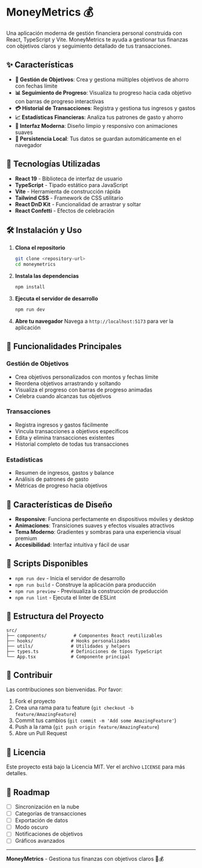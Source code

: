# MoneyMetrics 💰

Una aplicación moderna de gestión financiera personal construida con React, TypeScript y Vite. MoneyMetrics te ayuda a gestionar tus finanzas con objetivos claros y seguimiento detallado de tus transacciones.

## ✨ Características

- **🎯 Gestión de Objetivos**: Crea y gestiona múltiples objetivos de ahorro con fechas límite
- **📊 Seguimiento de Progreso**: Visualiza tu progreso hacia cada objetivo con barras de progreso interactivas
- **💳 Historial de Transacciones**: Registra y gestiona tus ingresos y gastos
- **📈 Estadísticas Financieras**: Analiza tus patrones de gasto y ahorro
- **🎨 Interfaz Moderna**: Diseño limpio y responsivo con animaciones suaves
- **💾 Persistencia Local**: Tus datos se guardan automáticamente en el navegador

## 🚀 Tecnologías Utilizadas

- **React 19** - Biblioteca de interfaz de usuario
- **TypeScript** - Tipado estático para JavaScript
- **Vite** - Herramienta de construcción rápida
- **Tailwind CSS** - Framework de CSS utilitario
- **React DnD Kit** - Funcionalidad de arrastrar y soltar
- **React Confetti** - Efectos de celebración

## 🛠️ Instalación y Uso

1. **Clona el repositorio**
   ```bash
   git clone <repository-url>
   cd moneymetrics
   ```

2. **Instala las dependencias**
   ```bash
   npm install
   ```

3. **Ejecuta el servidor de desarrollo**
   ```bash
   npm run dev
   ```

4. **Abre tu navegador**
   Navega a `http://localhost:5173` para ver la aplicación

## 📱 Funcionalidades Principales

### Gestión de Objetivos
- Crea objetivos personalizados con montos y fechas límite
- Reordena objetivos arrastrando y soltando
- Visualiza el progreso con barras de progreso animadas
- Celebra cuando alcanzas tus objetivos

### Transacciones
- Registra ingresos y gastos fácilmente
- Vincula transacciones a objetivos específicos
- Edita y elimina transacciones existentes
- Historial completo de todas tus transacciones

### Estadísticas
- Resumen de ingresos, gastos y balance
- Análisis de patrones de gasto
- Métricas de progreso hacia objetivos

## 🎨 Características de Diseño

- **Responsive**: Funciona perfectamente en dispositivos móviles y desktop
- **Animaciones**: Transiciones suaves y efectos visuales atractivos
- **Tema Moderno**: Gradientes y sombras para una experiencia visual premium
- **Accesibilidad**: Interfaz intuitiva y fácil de usar

## 🔧 Scripts Disponibles

- `npm run dev` - Inicia el servidor de desarrollo
- `npm run build` - Construye la aplicación para producción
- `npm run preview` - Previsualiza la construcción de producción
- `npm run lint` - Ejecuta el linter de ESLint

## 📄 Estructura del Proyecto

```
src/
├── components/          # Componentes React reutilizables
├── hooks/              # Hooks personalizados
├── utils/              # Utilidades y helpers
├── types.ts            # Definiciones de tipos TypeScript
└── App.tsx             # Componente principal
```

## 🤝 Contribuir

Las contribuciones son bienvenidas. Por favor:

1. Fork el proyecto
2. Crea una rama para tu feature (`git checkout -b feature/AmazingFeature`)
3. Commit tus cambios (`git commit -m 'Add some AmazingFeature'`)
4. Push a la rama (`git push origin feature/AmazingFeature`)
5. Abre un Pull Request

## 📝 Licencia

Este proyecto está bajo la Licencia MIT. Ver el archivo `LICENSE` para más detalles.

## 🎯 Roadmap

- [ ] Sincronización en la nube
- [ ] Categorías de transacciones
- [ ] Exportación de datos
- [ ] Modo oscuro
- [ ] Notificaciones de objetivos
- [ ] Gráficos avanzados

---

**MoneyMetrics** - Gestiona tus finanzas con objetivos claros 🎯💰